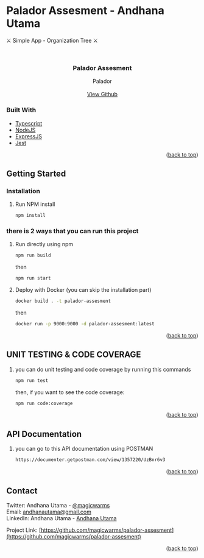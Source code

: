 # Palador Assesment - Andhana Utama

⚔️ Simple App - Organization Tree ⚔️

<div id="top"></div>

<!-- PROJECT SHIELDS -->
<!--
*** I'm using markdown "reference style" links for readability.
*** Reference links are enclosed in brackets [ ] instead of parentheses ( ).
*** See the bottom of this document for the declaration of the reference variables
*** for contributors-url, forks-url, etc. This is an optional, concise syntax you may use.
*** https://www.markdownguide.org/basic-syntax/#reference-style-links
-->

<!-- PROJECT LOGO -->
<br />
<div align="center">

<h3 align="center">Palador Assesment</h3>

  <p align="center">
    Palador
    <br />
    <br />
    <a href="https://github.com/magicwarms/palador-assesment">View Github</a>
  </p>
</div>

<!-- ABOUT THE PROJECT -->

### Built With

-   [Typescript](https://www.typescriptlang.org/)
-   [NodeJS](https://nodejs.dev/)
-   [ExpressJS](https://expressjs.com/)
-   [Jest](https://jestjs.io/)

<p align="right">(<a href="#top">back to top</a>)</p>

<!-- GETTING STARTED -->

## Getting Started

### Installation

1. Run NPM install
    ```sh
    npm install
    ```

### there is 2 ways that you can run this project

1. Run directly using npm
    ```sh
    npm run build
    ```
    then
    ```sh
    npm run start
    ```
2. Deploy with Docker (you can skip the installation part)
    ```sh
    docker build . -t palador-assesment
    ```
    then
    ```sh
    docker run -p 9000:9000 -d palador-assesment:latest
    ```

<p align="right">(<a href="#top">back to top</a>)</p>

## UNIT TESTING & CODE COVERAGE

1. you can do unit testing and code coverage by running this commands
    ```sh
    npm run test
    ```
    then, if you want to see the code coverage:
    ```sh
    npm run code:coverage
    ```

<p align="right">(<a href="#top">back to top</a>)</p>

## API Documentation

1. you can go to this API documentation using POSTMAN
    ```sh
    https://documenter.getpostman.com/view/1357220/UzBnr6v3
    ```

<p align="right">(<a href="#top">back to top</a>)</p>

<!-- CONTACT -->

## Contact

Twitter: Andhana Utama - [@magicwarms](https://twitter.com/magicwarms)<br>
Email: andhanautama@gmail.com<br>
LinkedIn: Andhana Utama - [Andhana Utama](https://www.linkedin.com/in/andhana-utama-4a2b1a130/)

Project Link: [https://github.com/magicwarms/palador-assesment](https://github.com/magicwarms/palador-assesment)

<p align="right">(<a href="#top">back to top</a>)</p>
